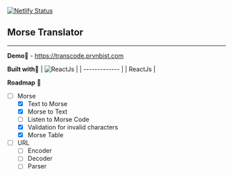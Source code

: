 [![Netlify Status](https://api.netlify.com/api/v1/badges/55ef842f-6975-4b00-b9c1-efbe9afd799f/deploy-status)](https://app.netlify.com/sites/morse-translator/deploys)
## Morse Translator 
___

**Demo**:link: - https://transcode.prvnbist.com

**Built with**:hammer:
| ![ReactJs](https://res.cloudinary.com/prvnbist/image/upload/c_scale,h_80/v1564054850/React.js_logo-512_bvpygm.png "ReactJs")        |
| ------------- |
| ReactJs |  

**Roadmap** :construction:
 - [ ] Morse
    - [x]  Text to Morse
    - [x] Morse to Text
    - [ ] Listen to Morse Code 
    - [x] Validation for invalid characters
    - [x] Morse Table

 - [ ] URL
    - [ ] Encoder
    - [ ] Decoder
    - [ ] Parser